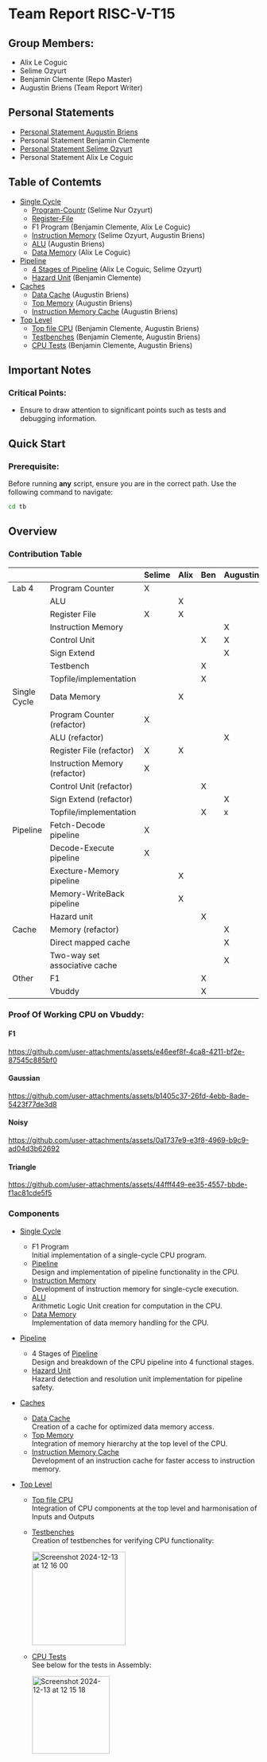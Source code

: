 # Team Report RISC-V-T15

## Group Members:
- Alix Le Coguic
- Selime Ozyurt
- Benjamin Clemente (Repo Master)
- Augustin Briens (Team Report Writer)

## Personal Statements
- [Personal Statement Augustin Briens](https://github.com/Benji-clm/RISC-V-T15/blob/master/docs/Personal%20Statement%20Augustin%20Briens.md)
- Personal Statement Benjamin Clemente
- [Personal Statement Selime Ozyurt](docs/Personal%20Statement%20Selime%20Ozyurt.md)
- Personal Statement Alix Le Coguic

## Table of Contemts
- [Single Cycle](#single-cycle)
  - [Program-Countr](docs/Personal%20Statement%20Selime%20Ozyurt.md#program-counter-block) (Selime Nur Ozyurt)
  - [Register-File](docs/Personal%20Statement%20Selime%20Ozyurt.md#register-file)
  - F1 Program (Benjamin Clemente, Alix Le Coguic)
  - [Instruction Memory](#instruction-memory) (Selime Ozyurt, Augustin Briens)
  - [ALU](#alu) (Augustin Briens)
  - [Data Memory](#data-memory) (Alix Le Coguic)   
- [Pipeline](#pipeline)
  - [4 Stages of Pipeline](docs/Personal%20Statement%20Selime%20Ozyurt.md#pipeline) (Alix Le Coguic, Selime Ozyurt)
  - [Hazard Unit](#hazard-unit) (Benjamin Clemente) 
- [Caches](#caches)
  - [Data Cache](#data-cache) (Augustin Briens)
  - [Top Memory](#top-memory) (Augustin Briens)
  - [Instruction Memory Cache](#i-mem-cache) (Augustin Briens)
- [Top Level](#top-level)
  - [Top file CPU](#top-file) (Benjamin Clemente, Augustin Briens)
  - [Testbenches](#testbenches) (Benjamin Clemente, Augustin Briens)
  - [CPU Tests](#cpu-tests) (Benjamin Clemente, Augustin Briens)


## Important Notes
### Critical Points:
- Ensure to draw attention to significant points such as tests and debugging information.

## Quick Start
### Prerequisite:
Before running **any** script, ensure you are in the correct path. Use the following command to navigate:
```bash
cd tb
```
## Overview
### Contribution Table
|              |                               | Selime | Alix | Ben | Augustin |
| ------------ | ----------------------------- | ------------------ | ---------------- | ------------------------ | ---------------- |
| Lab 4        | Program Counter               |            X       |                  |                          |                  |
|              | ALU                           |                    |         X        |                          |                  |
|              | Register File                 |            X       |         X        |                          |                  |
|              | Instruction Memory            |                    |                  |                          |      X           |
|              | Control Unit                  |                    |                  |            X             |      X           |
|              | Sign Extend                   |                    |                  |                          |      X           |
|              | Testbench                     |                    |                  |            X             |                  |
|              | Topfile/implementation        |                    |                  |            X             |                  |
| Single Cycle | Data Memory                   |                    |        X         |                          |                  |
|              | Program Counter (refactor)    |            X       |                  |                          |                  |
|              | ALU (refactor)                |                    |                  |                          |       X          |
|              | Register File (refactor)      |            X       |        X         |                          |                  |
|              | Instruction Memory (refactor) |            X       |                  |                          |                  |
|              | Control Unit (refactor)       |                    |                  |            X             |                  |
|              | Sign Extend (refactor)        |                    |                  |                          |       X          |
|              | Topfile/implementation        |                    |                  |            X             |       x          |
| Pipeline     | Fetch-Decode pipeline         |          X         |                  |                          |                  |
|              | Decode-Execute pipeline       |         X          |                  |                          |                  |
|              | Execture-Memory pipeline      |                    |         X        |                          |                  |
|              | Memory-WriteBack pipeline     |                    |         X        |                          |                  |
|              | Hazard unit                   |                    |                  |            X             |                  |
| Cache        | Memory (refactor)             |                    |                  |                          |        X         |
|              | Direct mapped cache           |                    |                  |                          |        X         |
|              | Two-way set associative cache |                    |                  |                          |        X         |
| Other | F1 | | |X| |
|       | Vbuddy | | |X| |



### Proof Of Working CPU on Vbuddy:
#### F1



https://github.com/user-attachments/assets/e46eef8f-4ca8-4211-bf2e-87545c885bf0



#### Gaussian

https://github.com/user-attachments/assets/b1405c37-26fd-4ebb-8ade-5423f77de3d8


#### Noisy



https://github.com/user-attachments/assets/0a1737e9-e3f8-4969-b9c9-ad04d3b62692



#### Triangle



https://github.com/user-attachments/assets/44fff449-ee35-4557-bbde-f1ac81cde5f5


### Components
- [Single Cycle](#single-cycle)
  - F1 Program  
    Initial implementation of a single-cycle CPU program.
  - [Pipeline](#pipeline)  
    Design and implementation of pipeline functionality in the CPU.
  - [Instruction Memory](#instruction-memory)  
    Development of instruction memory for single-cycle execution.
  - [ALU](#alu)  
    Arithmetic Logic Unit creation for computation in the CPU.
  - [Data Memory](#data-memory)  
    Implementation of data memory handling for the CPU.

- [Pipeline](#pipeline)
  - 4 Stages of [Pipeline](#pipeline)  
    Design and breakdown of the CPU pipeline into 4 functional stages.
  - [Hazard Unit](#hazard-unit)  
    Hazard detection and resolution unit implementation for pipeline safety.

- [Caches](#caches)
  - [Data Cache](#data-cache)  
    Creation of a cache for optimized data memory access.
  - [Top Memory](#top-memory)  
    Integration of memory hierarchy at the top level of the CPU.
  - [Instruction Memory Cache](#i-mem-cache)  
    Development of an instruction cache for faster access to instruction memory.

- [Top Level](#top-level)
  - [Top file CPU](#top-file)  
    Integration of CPU components at the top level and harmonisation of Inputs and Outputs
  - [Testbenches](#testbenches)  
    Creation of testbenches for verifying CPU functionality:
 
    
    <img width="188" alt="Screenshot 2024-12-13 at 12 16 00" src="https://github.com/user-attachments/assets/84059bbf-8bef-40a8-8b5b-956512b6fd7e" />

  - [CPU Tests](#cpu-tests)  
    See below for the tests in Assembly:
 
    
    <img width="156" alt="Screenshot 2024-12-13 at 12 15 18" src="https://github.com/user-attachments/assets/3c343c69-1182-4a5f-879d-8728e39a704c" />
